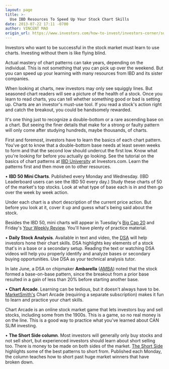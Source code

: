 ```yaml
---
layout: page
title: >-
  Use IBD Resources To Speed Up Your Stock Chart Skills
date: 2013-07-22 17:11 -0700
author: VINCENT MAO
origin_url: https://www.investors.com/how-to-invest/investors-corner/successful-investors-use-stock-charts-for-analysis/
---
```


Investors who want to be successful in the stock market must learn to use charts. Investing without them is like flying blind.

Actual mastery of chart patterns can take years, depending on the individual. This is not something that you can pick up over the weekend. But you can speed up your learning with many resources from IBD and its sister companies.

When looking at charts, new investors may only see squiggly lines. But seasoned chart readers will see a picture of the health of a stock. Once you learn to read charts, you can tell whether something good or bad is setting up. Charts are an investor's must-use tool. If you read a stock's action right and catch the breakout, you could be handsomely rewarded.

It's one thing just to recognize a double-bottom or a rare ascending base on a chart. But seeing the finer details that make for a strong or faulty pattern will only come after studying hundreds, maybe thousands, of charts.

First and foremost, investors have to learn the basics of each chart pattern. You've got to know that a double-bottom base needs at least seven weeks to form and that the second low should undercut the first low. Know what you're looking for before you actually go looking. See the tutorial on the basics of chart patterns at [IBD University](http://education.investors.com/) at Investors.com. Learn the patterns first and then move on to other resources.

• **IBD 50 Mini Charts**. Published every Monday and Wednesday. (IBD Leaderboard users can see the IBD 50 every day.) Study these charts of 50 of the market's top stocks. Look at what type of base each is in and then go over the week by week action.

Under each chart is a short description of the current price action. But before you look at it, cover it up and guess what's being said about the stock.

Besides the IBD 50, mini charts will appear in Tuesday's [Big Cap 20](http://news.investors.com/investing/inside-big-cap-20.htm) and Friday's [Your Weekly Review](http://news.investors.com/investing/your-weekly-review.htm?page=2). You'll have plenty of practice material.

• **Daily Stock Analysis**. Available in text and video, the [DSA](http://education.investors.com/daily-stock-analysis) will help investors hone their chart skills. DSA highlights key elements of a stock that's in a base or a secondary setup. Reading the text or watching DSA videos will help you properly identify and analyze bases or secondary buying opportunities. Use DSA as your technical analysis tutor.

In late June, a DSA on chipmaker **Ambarella** ([AMBA](https://research.investors.com/quote.aspx?symbol=AMBA)) noted that the stock formed a base-on-base pattern, since the breakout from a prior base resulted in a gain of less than 20% before starting another base.

• **Chart Arcade**. Learning can be tedious, but it doesn't always have to be. [MarketSmith's](http://www.marketsmith.com/) Chart Arcade (requiring a separate subscription) makes it fun to learn and practice your chart skills.

Chart Arcade is an online stock market game that lets investors buy and sell stocks, including some from the 1900s. This is a game, so no real money is on the line. This is a good way to practice what you've learned about CAN SLIM investing.

• **The Short Side column**. Most investors will generally only buy stocks and not sell short, but experienced investors should learn about short selling too. There is money to be made on both sides of the market. [The Short Side](http://news.investors.com/investing-the-short-side/071913-664479-how-to-sell-stocks-short.htm) highlights some of the best patterns to short from. Published each Monday, the column teaches how to short past huge market winners that have broken down.
